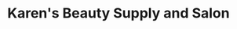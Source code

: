 ---
title: "Karen's Beauty Supply and Salon"
url: /atascadero/karens-beauty-supply-and-salon/
shop: Friseur
---